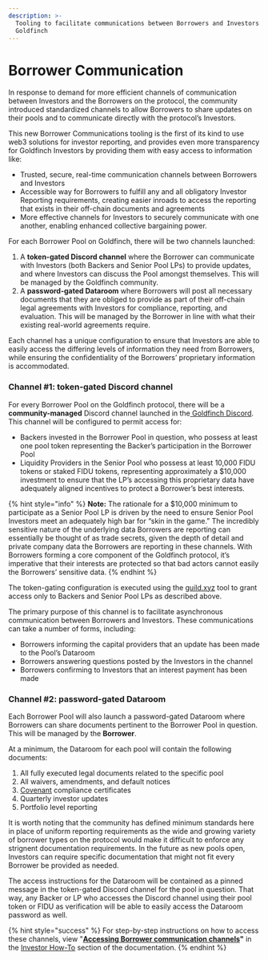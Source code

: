 ```yaml
---
description: >-
  Tooling to facilitate communications between Borrowers and Investors on
  Goldfinch
---
```


# Borrower Communication

In response to demand for more efficient channels of communication between Investors and the Borrowers on the protocol, the community introduced standardized channels to allow Borrowers to share updates on their pools and to communicate directly with the protocol’s Investors.&#x20;

This new Borrower Communications tooling is the first of its kind to use web3 solutions for investor reporting, and provides even more transparency for Goldfinch Investors by providing them with easy access to information like:

* Trusted, secure, real-time communication channels between Borrowers and Investors
* Accessible way for Borrowers to fulfill any and all obligatory Investor Reporting requirements, creating easier inroads to access the reporting that exists in their off-chain documents and agreements&#x20;
* More effective channels for Investors to securely communicate with one another, enabling enhanced collective bargaining power.

For each Borrower Pool on Goldfinch, there will be two channels launched:

1. A **token-gated Discord channel** where the Borrower can communicate with Investors  (both Backers and Senior Pool LPs) to provide updates, and where Investors can discuss the Pool amongst themselves. This will be managed by the Goldfinch community.
2. A **password-gated Dataroom** where Borrowers will post all necessary documents that they are obliged to provide as part of their off-chain legal agreements with Investors for compliance, reporting, and evaluation. This will be managed by the Borrower in line with what their existing real-world agreements require.

Each channel has a unique configuration to ensure that Investors are able to easily access the differing levels of information they need from Borrowers, while ensuring the confidentiality of the Borrowers’ proprietary information is accommodated.

### Channel #1: token-gated Discord channel

For every Borrower Pool on the Goldfinch protocol, there will be a **community-managed** Discord channel launched in the[ Goldfinch Discord](https://discord.gg/HVeaca3fN8). This channel will be configured to permit access for:

* Backers invested in the Borrower Pool in question, who possess at least one pool token representing the Backer’s participation in the Borrower Pool&#x20;
* Liquidity Providers in the Senior Pool who possess at least 10,000 FIDU tokens or staked FIDU tokens, representing approximately a $10,000 investment to ensure that the LP’s accessing this proprietary data have adequately aligned incentives to protect a Borrower’s best interests.

{% hint style="info" %}
**Note:** The rationale for a $10,000 minimum to participate as a Senior Pool LP is driven by the need to ensure Senior Pool Investors meet an adequately high bar for “skin in the game.” The incredibly sensitive nature of the underlying data Borrowers are reporting can essentially be thought of as trade secrets, given the depth of detail and private company data the Borrowers are reporting in these channels. With Borrowers forming a core component of the Goldfinch protocol, it’s imperative that their interests are protected so that bad actors cannot easily the Borrowers’ sensitive data.
{% endhint %}

The token-gating configuration is executed using the [guild.xyz](https://guild.xyz/) tool to grant access only to Backers and Senior Pool LPs as described above.&#x20;

The primary purpose of this channel is to facilitate asynchronous communication between Borrowers and Investors. These communications can take a number of forms, including:

* Borrowers informing the capital providers that an update has been made to the Pool’s Dataroom&#x20;
* Borrowers answering questions posted by the Investors in the channel&#x20;
* Borrowers confirming to Investors that an interest payment has been made

### Channel #2: password-gated Dataroom

Each Borrower Pool will also launch a password-gated Dataroom where Borrowers can share documents pertinent to the Borrower Pool in question. This will be managed by the **Borrower**.&#x20;

At a minimum, the Dataroom for each pool will contain the following documents:

1. All fully executed legal documents related to the specific pool&#x20;
2. All waivers, amendments, and default notices&#x20;
3. [Covenant](https://www.investopedia.com/terms/c/covenant.asp) compliance certificates&#x20;
4. Quarterly investor updates&#x20;
5. Portfolio level reporting

It is worth noting that the community has defined minimum standards here in place of uniform reporting requirements as the wide and growing variety of borrower types on the protocol would make it difficult to enforce any strignent documentation requirements. In the future as new pools open, Investors can require specific documentation that might not fit every Borrower be provided as needed.&#x20;

The access instructions for the Dataroom will be contained as a pinned message in the token-gated Discord channel for the pool in question. That way, any Backer or LP who accesses the Discord channel using their pool token or FIDU as verification will be able to easily access the Dataroom password as well.

{% hint style="success" %}
For step-by-step instructions on how to access these channels, view "[**Accessing Borrower communication channels**](guides/accessing-borrower-communication-channels.md)**"** in the [Investor How-To](guides/) section of the documentation.&#x20;
{% endhint %}
